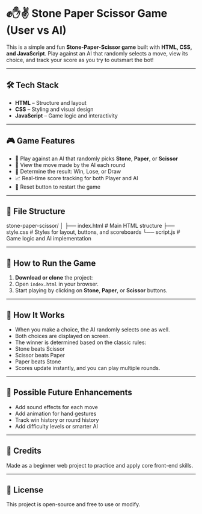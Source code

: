 # ✊✋✌️ Stone Paper Scissor Game (User vs AI)

This is a simple and fun **Stone-Paper-Scissor game** built with **HTML, CSS, and JavaScript**. Play against an AI that randomly selects a move, view its choice, and track your score as you try to outsmart the bot!

---

## 🛠️ Tech Stack

- **HTML** – Structure and layout  
- **CSS** – Styling and visual design  
- **JavaScript** – Game logic and interactivity

---

## 🎮 Game Features

- 🎲 Play against an AI that randomly picks **Stone**, **Paper**, or **Scissor**
- 👀 View the move made by the AI each round
- 🧠 Determine the result: Win, Lose, or Draw
- 📈 Real-time score tracking for both Player and AI
- 🔁 Reset button to restart the game

---

## 📂 File Structure

stone-paper-scissor/
│
├── index.html # Main HTML structure
├── style.css # Styles for layout, buttons, and scoreboards
└── script.js # Game logic and AI implementation


---

## 🚀 How to Run the Game

1. **Download or clone** the project:
2. Open `index.html` in your browser.
3. Start playing by clicking on **Stone**, **Paper**, or **Scissor** buttons.

---

## 🧠 How It Works

- When you make a choice, the AI randomly selects one as well.
- Both choices are displayed on screen.
- The winner is determined based on the classic rules:
- Stone beats Scissor  
- Scissor beats Paper  
- Paper beats Stone
- Scores update instantly, and you can play multiple rounds.

---


## 🔮 Possible Future Enhancements

- Add sound effects for each move
- Add animation for hand gestures
- Track win history or round history
- Add difficulty levels or smarter AI

---

## 🙌 Credits

Made as a beginner web project to practice and apply core front-end skills.

---

## 📄 License

This project is open-source and free to use or modify.


